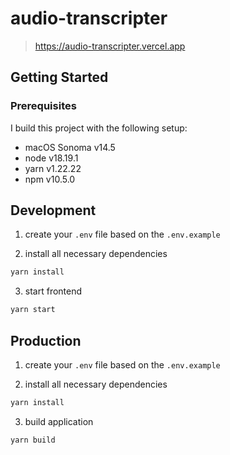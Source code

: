 # audio-transcripter

> https://audio-transcripter.vercel.app

## Getting Started

### Prerequisites

I build this project with the following setup:

- macOS Sonoma v14.5
- node v18.19.1
- yarn v1.22.22
- npm v10.5.0

## Development

1. create your `.env` file based on the `.env.example`

2. install all necessary dependencies

```bash
yarn install
```

3. start frontend

```bash
yarn start
```

## Production

1. create your `.env` file based on the `.env.example`

2. install all necessary dependencies

```bash
yarn install
```

3. build application

```bash
yarn build
```
